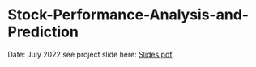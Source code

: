 # Stock-Performance-Analysis-and-Prediction
Date: July 2022
see project slide here: [Slides.pdf](https://github.com/user-attachments/files/19063112/Slides.pdf)

